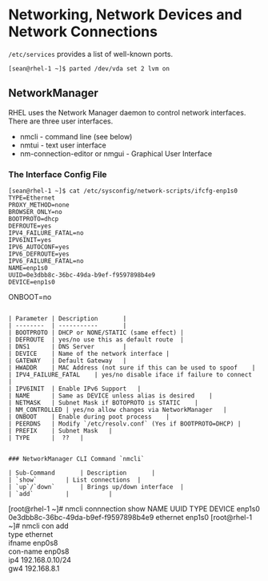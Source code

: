 # Networking, Network Devices and Network Connections
`/etc/services` provides a list of well-known ports.
```
[sean@rhel-1 ~]$ parted /dev/vda set 2 lvm on
```
## NetworkManager
RHEL uses the Network Manager daemon to control network interfaces. There are three user interfaces.
* nmcli - command line (see below)
* nmtui - text user interface
* nm-connection-editor or nmgui - Graphical User Interface
### The Interface Config File

```
[sean@rhel-1 ~]$ cat /etc/sysconfig/network-scripts/ifcfg-enp1s0
TYPE=Ethernet
PROXY_METHOD=none
BROWSER_ONLY=no
BOOTPROTO=dhcp
DEFROUTE=yes
IPV4_FAILURE_FATAL=no
IPV6INIT=yes
IPV6_AUTOCONF=yes
IPV6_DEFROUTE=yes
IPV6_FAILURE_FATAL=no
NAME=enp1s0
UUID=0e3dbb8c-36bc-49da-b9ef-f9597898b4e9
DEVICE=enp1s0
```
ONBOOT=no
```

| Parameter	| Description		|
| --------	| -----------		|
| BOOTPROTO	| DHCP or NONE/STATIC (same effect)	|
| DEFROUTE	| yes/no use this as default route	|
| DNS1		| DNS Server		|
| DEVICE	| Name of the network interface	|
| GATEWAY	| Default Gateway	|
| HWADDR	| MAC Address (not sure if this can be used to spoof	|
| IPV4_FAILURE_FATAL	| yes/no disable iface if failure to connect	|
| IPV6INIT	| Enable IPv6 Support	|
| NAME		| Same as DEVICE unless alias is desired	|
| NETMASK	| Subnet Mask if BOTOPROTO is STATIC	|
| NM_CONTROLLED	| yes/no allow changes via NetworkManager	|
| ONBOOT	| Enable during poot process	|
| PEERDNS	| Modify `/etc/resolv.conf` (Yes if BOOTPROTO=DHCP)	|
| PREFIX	| Subnet Mask	|
| TYPE		|  ??	|


### NetworkManager CLI Command `nmcli`

| Sub-Command		| Description		|
| `show`		| List connections	|
| `up`/`down`		| Brings up/down interface	|
| `add` 		| 			|

```

[root@rhel-1 ~]# nmcli connnection show
NAME    UUID                                  TYPE      DEVICE 
enp1s0  0e3dbb8c-36bc-49da-b9ef-f9597898b4e9  ethernet  enp1s0 
[root@rhel-1 ~]# nmcli con add		\
			type ethernet	\
			ifname enp0s8	\
			con-name enp0s8	\
			ip4 192.168.0.10/24 \
			gw4 192.168.8.1
```

